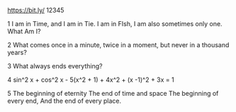 https://bit.ly/ 12345

1 
I am in Time, and I am in Tie. I am in FIsh, I am also sometimes only one. What Am I?


2
What comes once in a minute, twice in a moment, but never in a thousand years?

3
What always ends everything?

4
sin^2 x + cos^2 x - 5(x^2 + 1) + 4x^2 + (x -1)^2 + 3x = 1

5
The beginning of eternity
The end of time and space
The beginning of every end,
And the end of every place.
